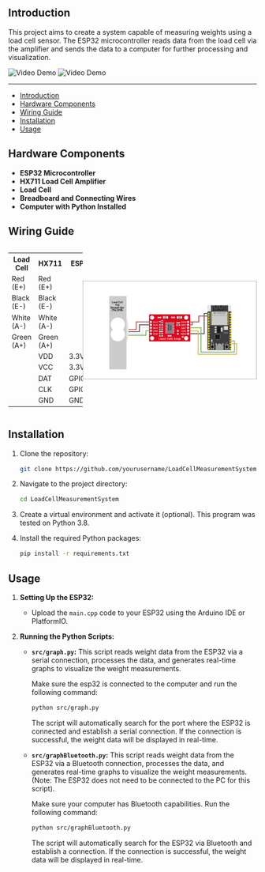 ## Introduction

This project aims to create a system capable of measuring weights using a load cell sensor. The ESP32 microcontroller reads data from the load cell via the amplifier and sends the data to a computer for further processing and visualization.

![Video Demo](doc\angle_adjsutment_demo.gif)
![Video Demo](doc\loading_demo.gif)


---
- [Introduction](#introduction)
- [Hardware Components](#hardware-components)
- [Wiring Guide](#wiring-guide)
- [Installation](#installation)
- [Usage](#usage)


## Hardware Components

- **ESP32 Microcontroller**
- **HX711 Load Cell Amplifier**
- **Load Cell**
- **Breadboard and Connecting Wires**
- **Computer with Python Installed**

## Wiring Guide

<!-- | **Load Cell** | **HX711**     | **ESP32** |
|---------------|-----------    |-----------|
| Red (E+)      | Red (E+)      |           |
| Black (E-)    | Black (E-)    |           |
| White (A-)    | White (A-)    |           |
| Green (A+)    | Green (A+)    |           |
|               | VDD           | 3.3V      |
|               | VCC           | 3.3V      |
|               | DAT           | GPIO18    |
|               | CLK           | GPIO19    |
|               | GND           | GND       | -->


<div style="display: flex; justify-content: space-around; align-items: center;">
   <table>
      <tr>
         <th>Load Cell</th>
         <th>HX711</th>
         <th>ESP32</th>
      </tr>
      <tr>
         <td>Red (E+)</td>
         <td>Red (E+)</td>
         <td></td>
      </tr>
      <tr>
         <td>Black (E-)</td>
         <td>Black (E-)</td>
         <td></td>
      </tr>
      <tr>
         <td>White (A-)</td>
         <td>White (A-)</td>
         <td></td>
      </tr>
      <tr>
         <td>Green (A+)</td>
         <td>Green (A+)</td>
         <td></td>
      </tr>
      <tr>
         <td></td>
         <td>VDD</td>
         <td>3.3V</td>
      </tr>
      <tr>
         <td></td>
         <td>VCC</td>
         <td>3.3V</td>
      </tr>
      <tr>
         <td></td>
         <td>DAT</td>
         <td>GPIO18</td>
      </tr>
      <tr>
         <td></td>
         <td>CLK</td>
         <td>GPIO19</td>
      </tr>
      <tr>
         <td></td>
         <td>GND</td>
         <td>GND</td>
      </tr>
   </table>
   <img src="doc/wiring_diagram.png" alt="Wiring Diagram" style="max-width: 70%;">
</div>

## Installation

1. Clone the repository:

   ```sh
   git clone https://github.com/yourusername/LoadCellMeasurementSystem.git
   ```

2. Navigate to the project directory:

   ```sh
   cd LoadCellMeasurementSystem
   ```
3. Create a virtual environment and activate it (optional). This program was tested on Python 3.8.
4. Install the required Python packages:

   ```sh
   pip install -r requirements.txt
   ```

## Usage

1. **Setting Up the ESP32:**
   - Upload the `main.cpp` code to your ESP32 using the Arduino IDE or PlatformIO.

2. **Running the Python Scripts:**
   - **`src/graph.py`:** This script reads weight data from the ESP32 via a serial connection, processes the data, and generates real-time graphs to visualize the weight measurements.

        Make sure the esp32 is connected to the computer and run the following command:
     ```sh
     python src/graph.py
     ```
     The script will automatically search for the port where the ESP32 is connected and establish a serial connection. If the connection is successful, the weight data will be displayed in real-time.

   - **`src/graphBluetooth.py`:** This script reads weight data from the ESP32 via a Bluetooth connection, processes the data, and generates real-time graphs to visualize the weight measurements. (Note: The ESP32 does not need to be connected to the PC for this script). 
  
        Make sure your computer has Bluetooth capabilities. Run the following command:
     ```sh
     python src/graphBluetooth.py
     ```
        The script will automatically search for the ESP32 via Bluetooth and establish a connection. If the connection is successful, the weight data will be displayed in real-time.

